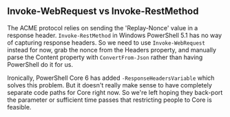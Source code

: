 ## Invoke-WebRequest vs Invoke-RestMethod

The ACME protocol relies on sending the 'Replay-Nonce' value in a response header. 
`Invoke-RestMethod` in Windows PowerShell 5.1 has no way of capturing response headers.
So we need to use `Invoke-WebRequest` instead for now, grab the nonce from the Headers
property, and manually parse the Content property with `ConvertFrom-Json` rather than 
having PowerShell do it for us.

Ironically, PowerShell Core 6 has added `-ResponseHeadersVariable` which solves this problem.
But it doesn't really make sense to have completely separate code paths for Core right now.
So we're left hoping they back-port the parameter or sufficient time passes that restricting
people to Core is feasible.